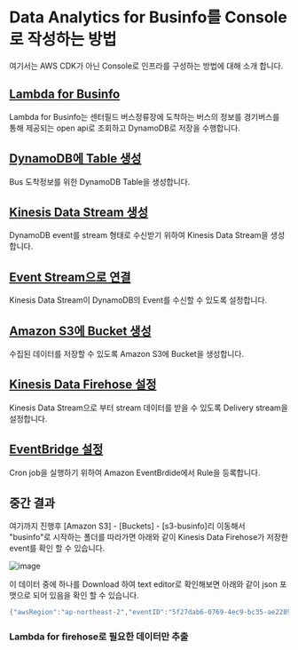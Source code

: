 # Data Analytics for Businfo를 Console로 작성하는 방법

여기서는 AWS CDK가 아닌 Console로 인프라를 구성하는 방법에 대해 소개 합니다.

## [Lambda for Businfo](https://github.com/kyopark2014/data-analytics-for-businfo/blob/main/console/lambda-for-businfo.md)

Lambda for Businfo는 센터필드 버스정류장에 도착하는 버스의 정보를 경기버스를 통해 제공되는 open api로 조회하고 DynamoDB로 저장을 수행합니다. 


## [DynamoDB에 Table 생성](https://github.com/kyopark2014/data-analytics-for-businfo/blob/main/console/dynamodb.md)

Bus 도착정보를 위한 DynamoDB Table을 생성합니다. 


## [Kinesis Data Stream 생성](https://github.com/kyopark2014/data-analytics-for-businfo/blob/main/console/kinesis-data-stream.md)

DynamoDB event를 stream 형태로 수신받기 위하여 Kinesis Data Stream을 생성합니다. 

## [Event Stream으로 연결](https://github.com/kyopark2014/data-analytics-for-businfo/blob/main/console/kinesis-event-source.md)

Kinesis Data Stream이 DynamoDB의 Event를 수신할 수 있도록 설정합니다. 

## [Amazon S3에 Bucket 생성](https://github.com/kyopark2014/data-analytics-for-businfo/blob/main/console/s3-bucket.md)

수집된 데이터를 저장할 수 있도록 Amazon S3에 Bucket을 생성합니다.

## [Kinesis Data Firehose 설정](https://github.com/kyopark2014/data-analytics-for-businfo/blob/main/console/kinesis-data-firehose.md)

Kinesis Data Stream으로 부터 stream 데이터를 받을 수 있도록 Delivery stream을 설정합니다. 

## [EventBridge 설정](https://github.com/kyopark2014/data-analytics-for-businfo/blob/main/console/cron.md)

Cron job을 실행하기 위하여 Amazon EventBrdide에서 Rule을 등록합니다. 

## 중간 결과 

여기까지 진행후 [Amazon S3] - [Buckets] - [s3-businfo]리 이동해서 "businfo"로 시작하는 폴더를 따라가면 아래와 같이 Kinesis Data Firehose가 저장한 event를 확인 할 수 있습니다. 

![image](https://user-images.githubusercontent.com/52392004/163919326-1e26173e-3cdb-45b2-b105-64643fe63ab9.png)

이 데이터 중에 하나를 Download 하여 text editor로 확인해보면 아래와 같이 json 포맷으로 되어 있음을 확인 할 수 있습니다. 

```java
{"awsRegion":"ap-northeast-2","eventID":"5f27dab6-0769-4ec9-bc35-ae2289ff63e8","eventName":"INSERT","userIdentity":null,"recordFormat":"application/json","tableName":"businfo","dynamodb":{"ApproximateCreationDateTime":1650341393131,"Keys":{"Timestamp":{"S":"1650341392"},"RouteId":{"S":"222000073"}},"NewImage":{"RemainSeatCnt":{"S":"45"},"Timestamp":{"S":"1650341392"},"PlateNo":{"S":"경기74아3282"},"RouteId":{"S":"222000073"},"PredictTime":{"S":"7"}},"SizeBytes":119},"eventSource":"aws:dynamodb"}{"awsRegion":"ap-northeast-2","eventID":"906ea045-479d-494e-b723-6ece1688c3c3","eventName":"INSERT","userIdentity":null,"recordFormat":"application/json","tableName":"businfo","dynamodb":{"ApproximateCreationDateTime":1650341452389,"Keys":{"Timestamp":{"S":"1650341451"},"RouteId":{"S":"222000073"}},"NewImage":{"RemainSeatCnt":{"S":"45"},"Timestamp":{"S":"1650341451"},"PlateNo":{"S":"경기74아3282"},"RouteId":{"S":"222000073"},"PredictTime":{"S":"7"}},"SizeBytes":119},"eventSource":"aws:dynamodb"}{"awsRegion":"ap-northeast-2","eventID":"4cf85f06-bb27-4856-9b70-1b5bdb3cffe9","eventName":"INSERT","userIdentity":null,"recordFormat":"application/json","tableName":"businfo","dynamodb":{"ApproximateCreationDateTime":1650341631810,"Keys":{"Timestamp":{"S":"1650341631"},"RouteId":{"S":"222000075"}},"NewImage":{"RemainSeatCnt":{"S":"42"},"Timestamp":{"S":"1650341631"},"PlateNo":{"S":"경기74아1380"},"RouteId":{"S":"222000075"},"PredictTime":{"S":"6"}},"SizeBytes":119},"eventSource":"aws:dynamodb"}{"awsRegion":"ap-northeast-2","eventID":"aa4894e7-1414-4d74-91bf-50180f6b4838","eventName":"INSERT","userIdentity":null,"recordFormat":"application/json","tableName":"businfo","dynamodb":{"ApproximateCreationDateTime":1650341691690,"Keys":{"Timestamp":{"S":"1650341691"},"RouteId":{"S":"222000074"}},"NewImage":{"RemainSeatCnt":{"S":"45"},"Timestamp":{"S":"1650341691"},"PlateNo":{"S":"경기74아3244"},"RouteId":{"S":"222000074"},"PredictTime":{"S":"11"}},"SizeBytes":120},"eventSource":"aws:dynamodb"}
```

### Lambda for firehose로 필요한 데이터만 추출 


